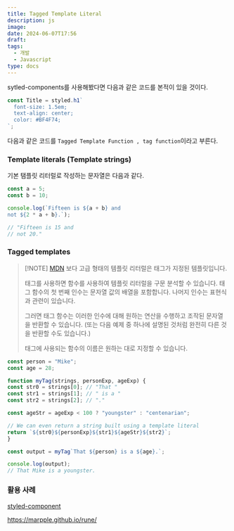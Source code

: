 ```yaml
---
title: Tagged Template Literal
description: js
image: 
date: 2024-06-07T17:56
draft: 
tags:
  - 개발
  - Javascript
type: docs
---
```


sytled-components를 사용해봤다면 다음과 같은 코드를 본적이 있을 것이다.

```js
const Title = styled.h1`
  font-size: 1.5em;
  text-align: center;
  color: #BF4F74;
`;
```

다음과 같은 코드를 `Tagged Template Function , tag function`이라고 부른다.

### Template literals (Template strings)

기본 탬플릿 리터럴로 작성하는 문자열은 다음과 같다.

```js
const a = 5;
const b = 10;

console.log(`Fifteen is ${a + b} and
not ${2 * a + b}.`);

// "Fifteen is 15 and
// not 20."
```


### Tagged templates

> [!NOTE] [MDN](https://developer.mozilla.org/en-US/docs/Web/JavaScript/Reference/Template_literals#tagged_templates)
> 보다 고급 형태의 템플릿 리터럴은 태그가 지정된 템플릿입니다.  
> 
> 태그를 사용하면 함수를 사용하여 템플릿 리터럴을 구문 분석할 수 있습니다. 태그 함수의 첫 번째 인수는 문자열 값의 배열을 포함합니다. 나머지 인수는 표현식과 관련이 있습니다.  
> 
> 그러면 태그 함수는 이러한 인수에 대해 원하는 연산을 수행하고 조작된 문자열을 반환할 수 있습니다. (또는 다음 예제 중 하나에 설명된 것처럼 완전히 다른 것을 반환할 수도 있습니다.)  
> 
> 태그에 사용되는 함수의 이름은 원하는 대로 지정할 수 있습니다.
> 


  ```js
const person = "Mike";
const age = 28;

function myTag(strings, personExp, ageExp) {
  const str0 = strings[0]; // "That "
  const str1 = strings[1]; // " is a "
  const str2 = strings[2]; // "."

  const ageStr = ageExp < 100 ? "youngster" : "centenarian";

  // We can even return a string built using a template literal
  return `${str0}${personExp}${str1}${ageStr}${str2}`;
}

const output = myTag`That ${person} is a ${age}.`;

console.log(output);
// That Mike is a youngster.
```

  
### 활용 사례

[styled-component](https://styled-components.com/)

https://marpple.github.io/rune/

